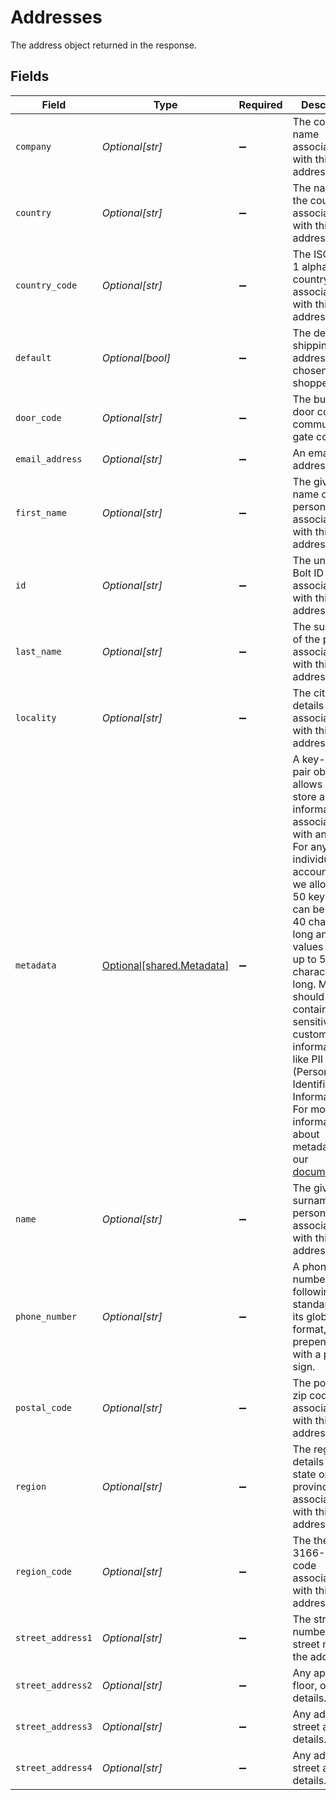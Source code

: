 # Addresses

The address object returned in the response.


## Fields

| Field                                                                                                                                                                                                                                                                                                                                                                                                                                                                                             | Type                                                                                                                                                                                                                                                                                                                                                                                                                                                                                              | Required                                                                                                                                                                                                                                                                                                                                                                                                                                                                                          | Description                                                                                                                                                                                                                                                                                                                                                                                                                                                                                       | Example                                                                                                                                                                                                                                                                                                                                                                                                                                                                                           |
| ------------------------------------------------------------------------------------------------------------------------------------------------------------------------------------------------------------------------------------------------------------------------------------------------------------------------------------------------------------------------------------------------------------------------------------------------------------------------------------------------- | ------------------------------------------------------------------------------------------------------------------------------------------------------------------------------------------------------------------------------------------------------------------------------------------------------------------------------------------------------------------------------------------------------------------------------------------------------------------------------------------------- | ------------------------------------------------------------------------------------------------------------------------------------------------------------------------------------------------------------------------------------------------------------------------------------------------------------------------------------------------------------------------------------------------------------------------------------------------------------------------------------------------- | ------------------------------------------------------------------------------------------------------------------------------------------------------------------------------------------------------------------------------------------------------------------------------------------------------------------------------------------------------------------------------------------------------------------------------------------------------------------------------------------------- | ------------------------------------------------------------------------------------------------------------------------------------------------------------------------------------------------------------------------------------------------------------------------------------------------------------------------------------------------------------------------------------------------------------------------------------------------------------------------------------------------- |
| `company`                                                                                                                                                                                                                                                                                                                                                                                                                                                                                         | *Optional[str]*                                                                                                                                                                                                                                                                                                                                                                                                                                                                                   | :heavy_minus_sign:                                                                                                                                                                                                                                                                                                                                                                                                                                                                                | The company name associated with this address.                                                                                                                                                                                                                                                                                                                                                                                                                                                    | Bolt                                                                                                                                                                                                                                                                                                                                                                                                                                                                                              |
| `country`                                                                                                                                                                                                                                                                                                                                                                                                                                                                                         | *Optional[str]*                                                                                                                                                                                                                                                                                                                                                                                                                                                                                   | :heavy_minus_sign:                                                                                                                                                                                                                                                                                                                                                                                                                                                                                | The name of the country associated with this address.                                                                                                                                                                                                                                                                                                                                                                                                                                             | United States                                                                                                                                                                                                                                                                                                                                                                                                                                                                                     |
| `country_code`                                                                                                                                                                                                                                                                                                                                                                                                                                                                                    | *Optional[str]*                                                                                                                                                                                                                                                                                                                                                                                                                                                                                   | :heavy_minus_sign:                                                                                                                                                                                                                                                                                                                                                                                                                                                                                | The ISO 3166-1 alpha-2 country code associated with this address.                                                                                                                                                                                                                                                                                                                                                                                                                                 | US                                                                                                                                                                                                                                                                                                                                                                                                                                                                                                |
| `default`                                                                                                                                                                                                                                                                                                                                                                                                                                                                                         | *Optional[bool]*                                                                                                                                                                                                                                                                                                                                                                                                                                                                                  | :heavy_minus_sign:                                                                                                                                                                                                                                                                                                                                                                                                                                                                                | The default shipping address chosen by the shopper.                                                                                                                                                                                                                                                                                                                                                                                                                                               |                                                                                                                                                                                                                                                                                                                                                                                                                                                                                                   |
| `door_code`                                                                                                                                                                                                                                                                                                                                                                                                                                                                                       | *Optional[str]*                                                                                                                                                                                                                                                                                                                                                                                                                                                                                   | :heavy_minus_sign:                                                                                                                                                                                                                                                                                                                                                                                                                                                                                | The building door code or community gate code.                                                                                                                                                                                                                                                                                                                                                                                                                                                    | 123456                                                                                                                                                                                                                                                                                                                                                                                                                                                                                            |
| `email_address`                                                                                                                                                                                                                                                                                                                                                                                                                                                                                   | *Optional[str]*                                                                                                                                                                                                                                                                                                                                                                                                                                                                                   | :heavy_minus_sign:                                                                                                                                                                                                                                                                                                                                                                                                                                                                                | An email address.                                                                                                                                                                                                                                                                                                                                                                                                                                                                                 | alan.watts@example.com                                                                                                                                                                                                                                                                                                                                                                                                                                                                            |
| `first_name`                                                                                                                                                                                                                                                                                                                                                                                                                                                                                      | *Optional[str]*                                                                                                                                                                                                                                                                                                                                                                                                                                                                                   | :heavy_minus_sign:                                                                                                                                                                                                                                                                                                                                                                                                                                                                                | The given name of the person associated with this address.                                                                                                                                                                                                                                                                                                                                                                                                                                        | Alan                                                                                                                                                                                                                                                                                                                                                                                                                                                                                              |
| `id`                                                                                                                                                                                                                                                                                                                                                                                                                                                                                              | *Optional[str]*                                                                                                                                                                                                                                                                                                                                                                                                                                                                                   | :heavy_minus_sign:                                                                                                                                                                                                                                                                                                                                                                                                                                                                                | The unique Bolt ID associated with this address.                                                                                                                                                                                                                                                                                                                                                                                                                                                  |                                                                                                                                                                                                                                                                                                                                                                                                                                                                                                   |
| `last_name`                                                                                                                                                                                                                                                                                                                                                                                                                                                                                       | *Optional[str]*                                                                                                                                                                                                                                                                                                                                                                                                                                                                                   | :heavy_minus_sign:                                                                                                                                                                                                                                                                                                                                                                                                                                                                                | The surname of the person associated with this address.                                                                                                                                                                                                                                                                                                                                                                                                                                           | Watts                                                                                                                                                                                                                                                                                                                                                                                                                                                                                             |
| `locality`                                                                                                                                                                                                                                                                                                                                                                                                                                                                                        | *Optional[str]*                                                                                                                                                                                                                                                                                                                                                                                                                                                                                   | :heavy_minus_sign:                                                                                                                                                                                                                                                                                                                                                                                                                                                                                | The city name details associated with this address.                                                                                                                                                                                                                                                                                                                                                                                                                                               | Brooklyn                                                                                                                                                                                                                                                                                                                                                                                                                                                                                          |
| `metadata`                                                                                                                                                                                                                                                                                                                                                                                                                                                                                        | [Optional[shared.Metadata]](../../models/shared/metadata.md)                                                                                                                                                                                                                                                                                                                                                                                                                                      | :heavy_minus_sign:                                                                                                                                                                                                                                                                                                                                                                                                                                                                                | A key-value pair object that allows users to store arbitrary information associated with an object.  For any individual account object, we allow up to 50 keys. Keys can be up to 40 characters long and values can be up to 500 characters long.  Metadata should not contain any sensitive customer information, like PII (Personally Identifiable Information). For more information about metadata, see our [documentation](https://help.bolt.com/developers/references/embedded-metadata/).<br/> |                                                                                                                                                                                                                                                                                                                                                                                                                                                                                                   |
| `name`                                                                                                                                                                                                                                                                                                                                                                                                                                                                                            | *Optional[str]*                                                                                                                                                                                                                                                                                                                                                                                                                                                                                   | :heavy_minus_sign:                                                                                                                                                                                                                                                                                                                                                                                                                                                                                | The given and surname of the person associated with this address.                                                                                                                                                                                                                                                                                                                                                                                                                                 | Alan Watts                                                                                                                                                                                                                                                                                                                                                                                                                                                                                        |
| `phone_number`                                                                                                                                                                                                                                                                                                                                                                                                                                                                                    | *Optional[str]*                                                                                                                                                                                                                                                                                                                                                                                                                                                                                   | :heavy_minus_sign:                                                                                                                                                                                                                                                                                                                                                                                                                                                                                | A phone number following E164 standards, in its globalized format, i.e. prepended with a plus sign.                                                                                                                                                                                                                                                                                                                                                                                               | +12125550199                                                                                                                                                                                                                                                                                                                                                                                                                                                                                      |
| `postal_code`                                                                                                                                                                                                                                                                                                                                                                                                                                                                                     | *Optional[str]*                                                                                                                                                                                                                                                                                                                                                                                                                                                                                   | :heavy_minus_sign:                                                                                                                                                                                                                                                                                                                                                                                                                                                                                | The postal or zip code associated with this address.                                                                                                                                                                                                                                                                                                                                                                                                                                              | 10044                                                                                                                                                                                                                                                                                                                                                                                                                                                                                             |
| `region`                                                                                                                                                                                                                                                                                                                                                                                                                                                                                          | *Optional[str]*                                                                                                                                                                                                                                                                                                                                                                                                                                                                                   | :heavy_minus_sign:                                                                                                                                                                                                                                                                                                                                                                                                                                                                                | The region details such as state or province associated with this address.                                                                                                                                                                                                                                                                                                                                                                                                                        | NY                                                                                                                                                                                                                                                                                                                                                                                                                                                                                                |
| `region_code`                                                                                                                                                                                                                                                                                                                                                                                                                                                                                     | *Optional[str]*                                                                                                                                                                                                                                                                                                                                                                                                                                                                                   | :heavy_minus_sign:                                                                                                                                                                                                                                                                                                                                                                                                                                                                                | The the ISO 3166-2 region code associated with this address.                                                                                                                                                                                                                                                                                                                                                                                                                                      | NY                                                                                                                                                                                                                                                                                                                                                                                                                                                                                                |
| `street_address1`                                                                                                                                                                                                                                                                                                                                                                                                                                                                                 | *Optional[str]*                                                                                                                                                                                                                                                                                                                                                                                                                                                                                   | :heavy_minus_sign:                                                                                                                                                                                                                                                                                                                                                                                                                                                                                | The street number and street name of the address.                                                                                                                                                                                                                                                                                                                                                                                                                                                 | 888 main street                                                                                                                                                                                                                                                                                                                                                                                                                                                                                   |
| `street_address2`                                                                                                                                                                                                                                                                                                                                                                                                                                                                                 | *Optional[str]*                                                                                                                                                                                                                                                                                                                                                                                                                                                                                   | :heavy_minus_sign:                                                                                                                                                                                                                                                                                                                                                                                                                                                                                | Any apartment, floor, or unit details.                                                                                                                                                                                                                                                                                                                                                                                                                                                            | apt 3021                                                                                                                                                                                                                                                                                                                                                                                                                                                                                          |
| `street_address3`                                                                                                                                                                                                                                                                                                                                                                                                                                                                                 | *Optional[str]*                                                                                                                                                                                                                                                                                                                                                                                                                                                                                   | :heavy_minus_sign:                                                                                                                                                                                                                                                                                                                                                                                                                                                                                | Any additional street address details.                                                                                                                                                                                                                                                                                                                                                                                                                                                            | c/o Alicia Watts                                                                                                                                                                                                                                                                                                                                                                                                                                                                                  |
| `street_address4`                                                                                                                                                                                                                                                                                                                                                                                                                                                                                 | *Optional[str]*                                                                                                                                                                                                                                                                                                                                                                                                                                                                                   | :heavy_minus_sign:                                                                                                                                                                                                                                                                                                                                                                                                                                                                                | Any additional street address details.                                                                                                                                                                                                                                                                                                                                                                                                                                                            | Bridge Street Apartment Building B                                                                                                                                                                                                                                                                                                                                                                                                                                                                |